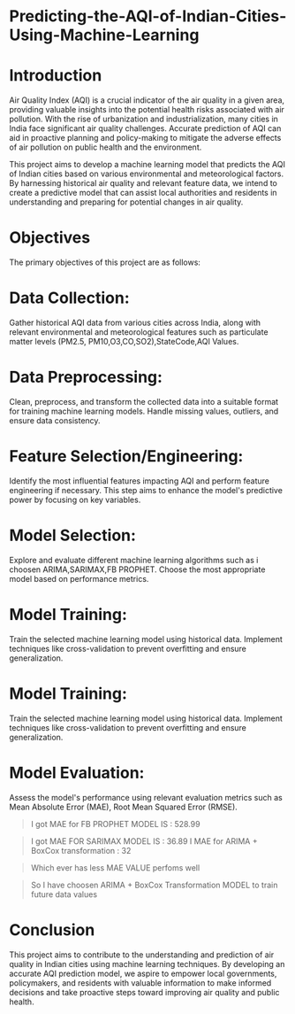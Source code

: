 # Predicting-the-AQI-of-Indian-Cities-Using-Machine-Learning

# Introduction

Air Quality Index (AQI) is a crucial indicator of the air quality in a given area, providing valuable insights into the potential health risks associated with air pollution. With the rise of urbanization and industrialization, many cities in India face significant air quality challenges. Accurate prediction of AQI can aid in proactive planning and policy-making to mitigate the adverse effects of air pollution on public health and the environment.

This project aims to develop a machine learning model that predicts the AQI of Indian cities based on various environmental and meteorological factors. By harnessing historical air quality and relevant feature data, we intend to create a predictive model that can assist local authorities and residents in understanding and preparing for potential changes in air quality. 


# Objectives

The primary objectives of this project are as follows:

# Data Collection: 
 Gather historical AQI data from various cities across India, along with relevant environmental and meteorological features such as particulate matter levels (PM2.5, PM10,O3,CO,SO2),StateCode,AQI Values.

# Data Preprocessing: 
Clean, preprocess, and transform the collected data into a suitable format for training machine learning models.
Handle missing values, outliers, and ensure data consistency.

# Feature Selection/Engineering: 
Identify the most influential features impacting AQI and perform feature engineering if necessary. 
This step aims to enhance the model's predictive power by focusing on key variables.

# Model Selection:
Explore and evaluate different machine learning algorithms such as  i choosen  ARIMA,SARIMAX,FB PROPHET. Choose the most appropriate model based on performance metrics.

# Model Training:
Train the selected machine learning model using historical data. 
Implement techniques like cross-validation to prevent overfitting and ensure generalization.

# Model Training: 
Train the selected machine learning model using historical data. Implement techniques like cross-validation to prevent overfitting and ensure generalization.

# Model Evaluation: 

Assess the model's performance using relevant evaluation metrics such as Mean Absolute Error (MAE), Root Mean Squared Error (RMSE). 

 > I got MAE for FB PROPHET MODEL IS  : 528.99

 > I got MAE FOR  SARIMAX MODEL IS : 36.89
>  I MAE for ARIMA + BoxCox transformation : 32

 > Which ever has less MAE VALUE perfoms well 

 > So I have choosen ARIMA + BoxCox Transformation MODEL to train future data values 


# Conclusion
This project aims to contribute to the understanding and prediction of air quality in Indian cities using machine learning techniques.
By developing an accurate AQI prediction model, we aspire to empower local governments, policymakers, and residents with valuable information to make informed decisions and take proactive steps toward improving air quality and public health.





